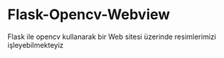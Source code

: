# Flask-Opencv-Webview
 Flask ile opencv kullanarak bir Web sitesi üzerinde resimlerimizi işleyebilmekteyiz 
